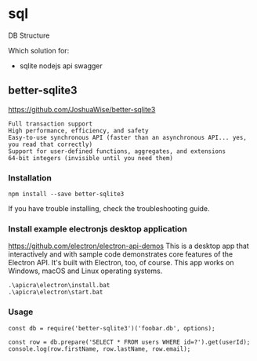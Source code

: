 # sql
DB Structure


Which solution for:
- sqlite nodejs api swagger


## better-sqlite3
https://github.com/JoshuaWise/better-sqlite3


    Full transaction support
    High performance, efficiency, and safety
    Easy-to-use synchronous API (faster than an asynchronous API... yes, you read that correctly)
    Support for user-defined functions, aggregates, and extensions
    64-bit integers (invisible until you need them)


### Installation

    npm install --save better-sqlite3

If you have trouble installing, check the troubleshooting guide.


### Install example electronjs desktop application
https://github.com/electron/electron-api-demos
This is a desktop app that interactively and with sample code demonstrates core features of the Electron API. It's built with Electron, too, of course. This app works on Windows, macOS and Linux operating systems.

    .\apicra\electron\install.bat
    .\apicra\electron\start.bat
    

### Usage

    const db = require('better-sqlite3')('foobar.db', options);

    const row = db.prepare('SELECT * FROM users WHERE id=?').get(userId);
    console.log(row.firstName, row.lastName, row.email);
